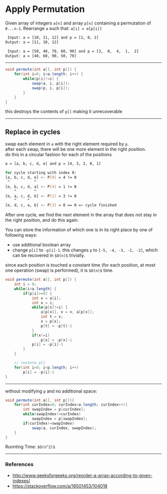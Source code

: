 # Apply Permutation

Given array of integers `a[n]` and array `p[n]` containing a permutation of `0...n-1`.
Rearrange `a` such that: `a[i] = a[p[i]]`

```bash
 Input: a = [10, 11, 12] and p = [1, 0, 2] 
Output: a = [11, 10, 12]

 Input: a = [50, 40, 70, 60, 90] and p = [3,  0,  4,  1,  2] 
Output: a = [40, 60, 90, 50, 70]
```
---

```java
void permute(int a[], int p[]) {
    for(int i=0; i<a.length; i++) {
        while(p[i]!=i) {
            swap(a, i, p[i]);
            swap(p, i, p[i]);
        }
    }
}
```

this destroys the contents of `p[]` making it unrecoverable

---

## Replace in cycles

swap each element in `a` with the right element required by `p`.  
after each swap, there will be one more element in the right position.  
do this in a circular fashion for each of the positions

```bash
a = [a, b, c, d, e] and p = [4, 3, 2, 0, 1]

for cycle starting with index 0:
[a, b, c, d, e] <- P[0] = 4 != 0
 ^           ^
[e, b, c, d, a] <- P[4] = 1 != 0
    ^        ^
[e, a, c, d, b] <- P[1] = 3 != 0
    ^     ^
[e, d, c, a, b] <- P[3] = 0 == 0 => cycle finished
```

After one cycle, we find the next element in the array that does not stay in the right position, and do this again.

You can store the information of which one is in its right place by one of following ways:
* use additional boolean array
* change `p[i]` to `-p[i]-1`. this changes `p` to `[-5, -4, -3, -1, -2]`, which can be recovered in `$O(n)$` trivially.

since each position is touched a constant time (for each position, at most one operation (swap) is performed), it is `$O(n)$` time.

```java
void permute(int a[], int p[]) {
    int i = 0;
    while(i<a.length) {
        if(p[i]>=0) {
            int v = a[i];
            int x = i;
            while(p[x]!=i) {
                a[p[x]], v = v, a[p[x]];
                int t = x;
                x = p[x];
                p[t] = -p[t]-1
            }
            if(x!=i)
                p[x] = -p[x]-1
            p[i] = -p[i]-1
        }
    }

    // restore p[]
    for(int i=0; i<p.length; i++)
        p[i] = -p[i]-1
}
```
---

without modifying `p` and no additional space:

```java
void permute(int a[], int p[]){
    for(int curIndex=0; curIndex<a.length; curIndex++){
        int swapIndex = p[curIndex];
        while(swapIndex!=curIndex)
            swapIndex = p[swapIndex];
        if(curIndex!=swapIndex)
            swap(a, curIndex, swapIndex);
    }
}
```

Runnting Time: `$O(n^2)$`

---

### References

* <http://www.geeksforgeeks.org/reorder-a-array-according-to-given-indexes/>
* <https://stackoverflow.com/a/16501453/104018>
